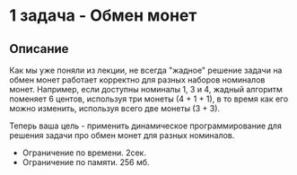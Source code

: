 # 1 задача - Обмен монет
## Описание
Как мы уже поняли из лекции, не всегда "жадное" решение задачи на обмен монет 
работает корректно для разных наборов номиналов монет. 
Например, если доступны номиналы 1, 3 и 4, жадный алгоритм поменяет 6 центов, используя три монеты 
(4 + 1 + 1), в то время как его можно изменить, используя всего две монеты (3 + 3).

Теперь ваша цель - применить динамическое программирование
для решения задачи про обмен монет для разных номиналов.

- Ограничение по времени. 2сек.
- Ограничение по памяти. 256 мб.